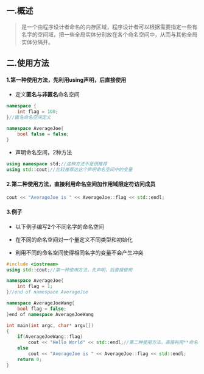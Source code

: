 
## 一.概述

> 是一个由程序设计者命名的内存区域，程序设计者可以根据需要指定一些有名字的空间域，把一些全局实体分别放在各个命名空间中，从而与其他全局实体分隔开。

<!--more-->


## 二.使用方法

#### 1.第一种使用方法，先利用using声明，后直接使用

+ 定义**匿名**与**非匿名**命名空间

```cpp
namespace {
    int flag = 100;
}//匿名命名空间定义

namespace AverageJoe{
    bool false = false;
}
```

+ 声明命名空间，2种方法

```cpp
using namespace std;//这种方法不是很推荐
using std::cout;//比较推荐这这个声明命名空间中的变量
```

#### 2.第二种使用方法，直接利用**命名空间**加**作用域限定符**访问成员

```cpp
cout << "AverageJoe is " << AverageJoe::flag << std::endl;
```

#### 3.例子

+ 以下例子编写2个不同名字的命名空间

+ 在不同的命名空间对一个量定义不同类型和初始化

+ 利用不同的命名空间使得相同名字的变量不会产生冲突

```cpp
#include <iostream>
using std::cout;//第一种使用方法，先声明，后直接使用

namespace AverageJoe{
	int flag = 1;
}//end of namespace AverageJoe

namespace AverageJoeWang{
	bool flag = false;
}end of namespace AverageJoeWang

int main(int argc, char* argv[])
{
	if(AverageJoeWang::flag)
		cout << "Hello World" << std::endl;//第二种使用方法，直接利用**命名空间**加**作用域限定符**访问成员
	else
		cout << "AverageJoe is " << AverageJoe::flag << std::endl;
	return 0;
}
```




